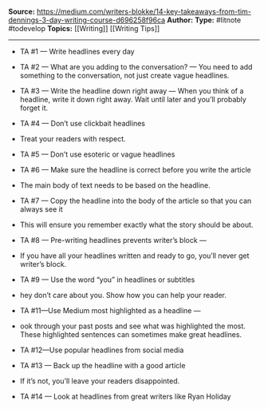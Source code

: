 
**Source:** https://medium.com/writers-blokke/14-key-takeaways-from-tim-dennings-3-day-writing-course-d696258f96ca
**Author:**
**Type:** #litnote #todevelop 
**Topics:** [[Writing]] [[Writing Tips]] 

----
- TA #1 — Write headlines every day
    
-   TA #2 — What are you adding to the conversation? — You need to add something to the conversation, not just create vague headlines.
    
-   TA #3 — Write the headline down right away — When you think of a headline, write it down right away. Wait until later and you’ll probably forget it.
    
-   TA #4 — Don’t use clickbait headlines
    
-   Treat your readers with respect.
    
-   TA #5 — Don’t use esoteric or vague headlines
    
-   TA #6 — Make sure the headline is correct before you write the article
    
-   The main body of text needs to be based on the headline.
    
-   TA #7 — Copy the headline into the body of the article so that you can always see it
-  This will ensure you remember exactly what the story should be about.
    
-   TA #8 — Pre-writing headlines prevents writer’s block —
    
-   If you have all your headlines written and ready to go, you’ll never get writer’s block.
    
-   TA #9 — Use the word “you” in headlines or subtitles
    
-   hey don’t care about you. Show how you can help your reader.
    
-   TA #11—Use Medium most highlighted as a headline —
    
-   ook through your past posts and see what was highlighted the most. These highlighted sentences can sometimes make great headlines.
    
-   TA #12—Use popular headlines from social media
    
-   TA #13 — Back up the headline with a good article
    
-   If it’s not, you’ll leave your readers disappointed.
    
-   TA #14 — Look at headlines from great writers like Ryan Holiday
    